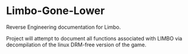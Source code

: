 # Limbo-Gone-Lower
Reverse Engineering documentation for Limbo.

Project will attempt to document all functions associated with LIMBO via decompilation of the linux DRM-free version of the game.
